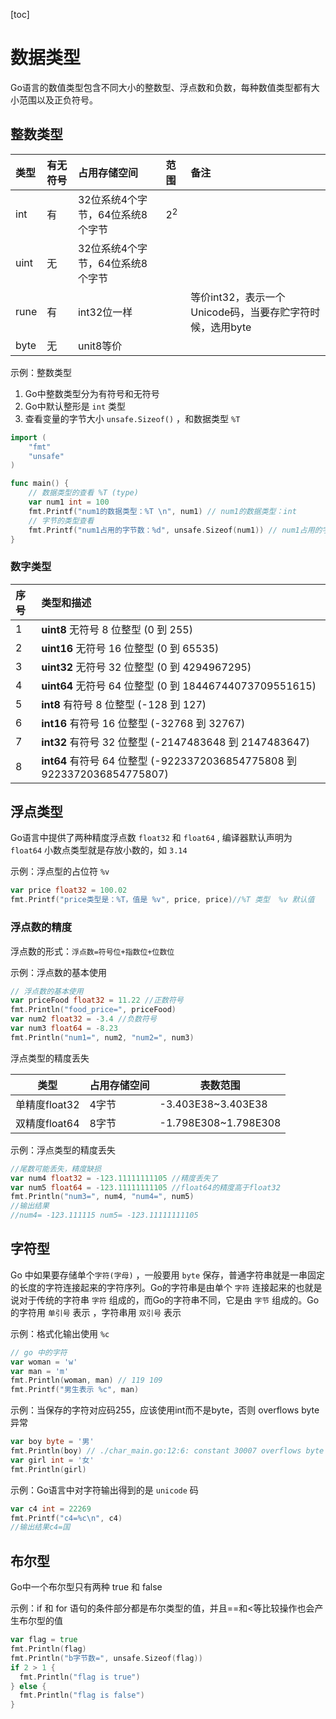 [toc]

# 数据类型

Go语言的数值类型包含不同大小的整数型、浮点数和负数，每种数值类型都有大小范围以及正负符号。

## 整数类型

| 类型 | 有无符号 | 占用存储空间                     | 范围          | 备注                                                     |
| :--- | :------- | :------------------------------- | :------------ | :------------------------------------------------------- |
| int  | 有       | 32位系统4个字节，64位系统8个字节 | 2<sup>2</sup> |                                                          |
| uint | 无       | 32位系统4个字节，64位系统8个字节 |               |                                                          |
| rune | 有       | int32位一样                      |               | 等价int32，表示一个Unicode码，当要存贮字符时候，选用byte |
| byte | 无       | unit8等价                        |               |                                                          |

示例：整数类型

1. Go中整数类型分为有符号和无符号
2. Go中默认整形是 `int` 类型
3. 查看变量的字节大小 `unsafe.Sizeof()` ，和数据类型 `%T`

```go
import (
	"fmt"
	"unsafe"
)

func main() {
	// 数据类型的查看 %T (type)
	var num1 int = 100
	fmt.Printf("num1的数据类型：%T \n", num1) // num1的数据类型：int 
	// 字节的类型查看
	fmt.Printf("num1占用的字节数：%d", unsafe.Sizeof(num1)) // num1占用的字节数：8
}

```

### 数字类型

| 序号 | 类型和描述                                                   |
| :--- | :----------------------------------------------------------- |
| 1    | **uint8** 无符号 8 位整型 (0 到 255)                         |
| 2    | **uint16** 无符号 16 位整型 (0 到 65535)                     |
| 3    | **uint32** 无符号 32 位整型 (0 到 4294967295)                |
| 4    | **uint64** 无符号 64 位整型 (0 到 18446744073709551615)      |
| 5    | **int8** 有符号 8 位整型 (-128 到 127)                       |
| 6    | **int16** 有符号 16 位整型 (-32768 到 32767)                 |
| 7    | **int32** 有符号 32 位整型 (-2147483648 到 2147483647)       |
| 8    | **int64** 有符号 64 位整型 (-9223372036854775808 到 9223372036854775807) |

## 浮点类型

Go语言中提供了两种精度浮点数 `float32` 和 `float64` , 编译器默认声明为 `float64` 小数点类型就是存放小数的，如 `3.14` 

示例：浮点型的占位符 `%v`

```go
var price float32 = 100.02
fmt.Printf("price类型是：%T，值是 %v", price, price)//%T 类型  %v 默认值	
```

### 浮点数的精度

浮点数的形式：`浮点数=符号位+指数位+位数位`

示例：浮点数的基本使用

```go
// 浮点数的基本使用
var priceFood float32 = 11.22 //正数符号
fmt.Println("food_price=", priceFood)
var num2 float32 = -3.4 //负数符号
var num3 float64 = -8.23
fmt.Println("num1=", num2, "num2=", num3)
```

浮点类型的精度丢失

| 类型          | 占用存储空间 | 表数范围             |
| ------------- | ------------ | -------------------- |
| 单精度float32 | 4字节        | -3.403E38~3.403E38   |
| 双精度float64 | 8字节        | -1.798E308~1.798E308 |

示例：浮点类型的精度丢失

```go
//尾数可能丢失，精度缺损
var num4 float32 = -123.11111111105 //精度丢失了
var num5 float64 = -123.11111111105 //float64的精度高于float32
fmt.Println("num3=", num4, "num4=", num5)
//输出结果
//num4= -123.111115 num5= -123.11111111105
```

## 字符型

Go 中如果要存储单个`字符(字母)` ，一般要用 `byte` 保存，普通字符串就是一串固定的长度的字符连接起来的字符序列。Go的字符串是由单个 `字符` 连接起来的也就是说对于传统的字符串 `字符` 组成的，而Go的字符串不同，它是由 `字节` 组成的。Go的字符用 `单引号` 表示 ，字符串用 `双引号` 表示

示例：格式化输出使用 `%c`

```go
// go 中的字符
var woman = 'w'
var man = 'm'
fmt.Println(woman, man) // 119 109
fmt.Printf("男生表示 %c", man)
```

示例：当保存的字符对应码255，应该使用int而不是byte，否则 overflows byte 异常

```go
var boy byte = '男'
fmt.Println(boy) // ./char_main.go:12:6: constant 30007 overflows byte
var girl int = '女'
fmt.Println(girl)
```

示例：Go语言中对字符输出得到的是 `unicode` 码

```go
var c4 int = 22269
fmt.Printf("c4=%c\n", c4)
//输出结果c4=国
```

## 布尔型

Go中一个布尔型只有两种 true 和 false

示例：if 和 for 语句的条件部分都是布尔类型的值，并且==和<等比较操作也会产生布尔型的值

```go
var flag = true
fmt.Println(flag)
fmt.Println("b字节数=", unsafe.Sizeof(flag))
if 2 > 1 {
  fmt.Println("flag is true")
} else {
  fmt.Println("flag is false")
}
```





